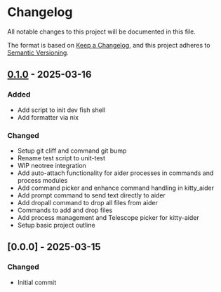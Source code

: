 # Changelog

All notable changes to this project will be documented in this file.

The format is based on [Keep a Changelog](https://keepachangelog.com/en/1.0.0/),
and this project adheres to [Semantic Versioning](https://semver.org/spec/v2.0.0.html).

## [0.1.0] - 2025-03-16

### Added
- Add script to init dev fish shell
- Add formatter via nix

### Changed
- Setup git cliff and command git bump
- Rename test script to unit-test
- WIP neotree integration
- Add auto-attach functionality for aider processes in commands and process modules
- Add command picker and enhance command handling in kitty_aider
- Add prompt command to send text directly to aider
- Add dropall command to drop all files from aider
- Commands to add and drop files
- Add process management and Telescope picker for kitty-aider
- Setup basic project outline

## [0.0.0] - 2025-03-15

### Changed
- Initial commit

[0.1.0]: https://github.com/Robabibert/kitty-aider/compare/v0.0.0..v0.1.0

<!-- generated by git-cliff -->
